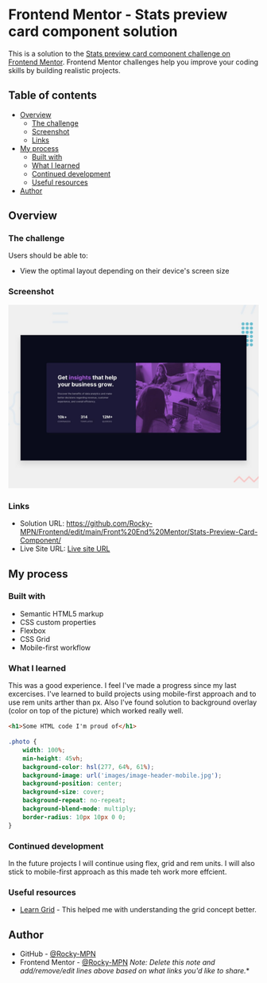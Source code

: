 # Frontend Mentor - Stats preview card component solution

This is a solution to the [Stats preview card component challenge on Frontend Mentor](https://www.frontendmentor.io/challenges/stats-preview-card-component-8JqbgoU62). Frontend Mentor challenges help you improve your coding skills by building realistic projects. 

## Table of contents

- [Overview](#overview)
  - [The challenge](#the-challenge)
  - [Screenshot](#screenshot)
  - [Links](#links)
- [My process](#my-process)
  - [Built with](#built-with)
  - [What I learned](#what-i-learned)
  - [Continued development](#continued-development)
  - [Useful resources](#useful-resources)
- [Author](#author)


## Overview

### The challenge

Users should be able to:

- View the optimal layout depending on their device's screen size

### Screenshot

![](design/desktop-preview.jpg)


### Links

- Solution URL: https://github.com/Rocky-MPN/Frontend/edit/main/Front%20End%20Mentor/Stats-Preview-Card-Component/
- Live Site URL: [Live site URL](https://rocky-mpn.github.io/Stats-Preview-Component/)

## My process

### Built with

- Semantic HTML5 markup
- CSS custom properties
- Flexbox
- CSS Grid
- Mobile-first workflow

### What I learned

This was a good experience. I feel I've made a progress since my last excercises.
I've learned to build projects using mobile-first approach and to use rem units arther than px.
Also I've found solution to background overlay (color on top of the picture) which worked really well.

```html
<h1>Some HTML code I'm proud of</h1>
```
```css
.photo {
    width: 100%;
    min-height: 45vh;
    background-color: hsl(277, 64%, 61%);
    background-image: url('images/image-header-mobile.jpg');
    background-position: center;
    background-size: cover;
    background-repeat: no-repeat;
    background-blend-mode: multiply;
    border-radius: 10px 10px 0 0;
}

```

### Continued development

In the future projects I will continue using flex, grid and rem units. 
I will also stick to mobile-first approach as this made teh work more effcient.

### Useful resources

- [Learn Grid](https://learncssgrid.com/) - This helped me with understanding the grid concept better.


## Author

- GitHub - [@Rocky-MPN](https://github.com/Rocky-MPN)
- Frontend Mentor - [@Rocky-MPN](https://www.frontendmentor.io/profile/Rocky-MPN)
*Note: Delete this note and add/remove/edit lines above based on what links you'd like to share.**


